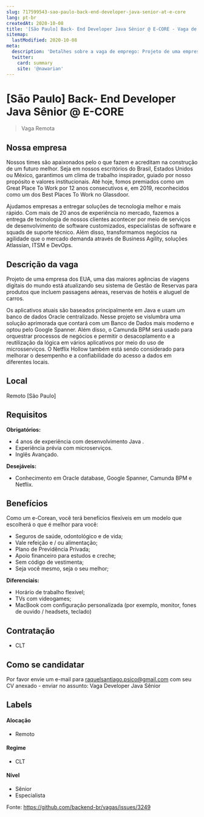 ```yaml
---
slug: 717599543-sao-paulo-back-end-developer-java-senior-at-e-core
lang: pt-br
createdAt: 2020-10-08
title: '[São Paulo] Back- End Developer Java Sênior @ E-CORE - Vaga de Emprego'
sitemap:
  lastModified: 2020-10-08
meta:
  description: 'Detalhes sobre a vaga de emprego: Projeto de uma empresa dos EUA, uma das maiores agências de viagens digitais do mundo está atualizando seu sistema de Gestão de Reservas para produtos que incluem passagens aéreas, reservas de hotéis e aluguel de carros.  Os aplicativos atuais são baseados principalmente em Java e usam um banco de dados Oracle centralizado. Nesse projeto se vislumbra uma solução aprimorada que contará com um Banco de Dados mais moderno e optou pelo Google Spanner. Além disso, o Camunda BPM será usado para orquestrar processos de negócios e permitir o desacoplamento e a reutilização da lógica em vários aplicativos por meio do uso de microsserviços. O Netflix Hollow também está sendo considerado para melhorar o desempenho e a confiabilidade do acesso a dados em diferentes locais.'
  twitter:
    card: summary
    site: '@nawarian'
---
```


# [São Paulo] Back- End Developer Java Sênior @ E-CORE

<!--
==================================================
Caso a vaga for remoto durante a pandemia informar no texto "Remoto durante o covid"
==================================================
-->
<!-- 
==================================================
POR FAVOR, SÓ POSTE SE A VAGA FOR PARA BACK-END!

Não faça distinção de gênero no título da vaga.

Use: "Back-End Developer" ao invés de 
"Desenvolvedor Back-End" \o/

Exemplo: `[São Paulo] Back-End Developer @ NOME DA EMPRESA`
==================================================
-->
<!--
==================================================
Caso a vaga for remoto durante a pandemia deixar a linha abaixo
==================================================
-->
> Vaga Remota 

## Nossa empresa

Nossos times são apaixonados pelo o que fazem e acreditam na construção de um futuro melhor. Seja em nossos escritórios do Brasil, Estados Unidos ou México, garantimos um clima de trabalho inspirador, guiado por nosso propósito e valores institucionais. Até hoje, fomos premiados como um Great Place To Work por 12 anos consecutivos e, em 2019, reconhecidos como um dos Best Places To Work no Glassdoor.

Ajudamos empresas a entregar soluções de tecnologia melhor e mais rápido.
Com mais de 20 anos de experiência no mercado, fazemos a entrega de tecnologia de nossos clientes acontecer por meio de serviços de desenvolvimento de software customizados, especialistas de software e squads de suporte técnico. Além disso, transformamos negócios na agilidade que o mercado demanda através de Business Agility, soluções Atlassian, ITSM e DevOps.

## Descrição da vaga

Projeto de uma empresa dos EUA, uma das maiores agências de viagens digitais do mundo está atualizando seu sistema de Gestão de Reservas para produtos que incluem passagens aéreas, reservas de hotéis e aluguel de carros. 

Os aplicativos atuais são baseados principalmente em Java e usam um banco de dados Oracle centralizado. Nesse projeto se vislumbra uma solução aprimorada que contará com um Banco de Dados mais moderno e optou pelo Google Spanner. Além disso, o Camunda BPM será usado para orquestrar processos de negócios e permitir o desacoplamento e a reutilização da lógica em vários aplicativos por meio do uso de microsserviços. O Netflix Hollow também está sendo considerado para melhorar o desempenho e a confiabilidade do acesso a dados em diferentes locais.

## Local

 Remoto [São Paulo]

## Requisitos

**Obrigatórios:**
- 4 anos de experiência com desenvolvimento Java .
- Experiência prévia com microserviços.
- Inglês Avançado.

**Desejáveis:**
- Conhecimento em Oracle database, Google Spanner, Camunda BPM e Netflix.



## Benefícios

 Como um e-Corean, você terá benefícios flexíveis em um modelo que escolherá o que é melhor para você:

- Seguros de saúde, odontológico e de vida;
- Vale refeição e / ou alimentação;
- Plano de Previdência Privada;
- Apoio financeiro para estudos e creche;
- Sem código de vestimenta;
- Seja você mesmo, seja o seu melhor;

**Diferenciais:**
- Horário de trabalho flexível;
- TVs com videogames;
- MacBook com configuração personalizada (por exemplo, monitor, fones de ouvido / headsets, teclado)

## Contratação

- CLT

## Como se candidatar

Por favor envie um e-mail para raquelsantiago.psico@gmail.com com seu CV anexado - enviar no assunto: Vaga Developer Java Sênior


## Labels
<!-- retire os labels que não fazem sentido à vaga -->

#### Alocação

-  Remoto

#### Regime
-  CLT


#### Nível
-  Sênior
- Especialista





Fonte: https://github.com/backend-br/vagas/issues/3249